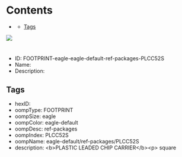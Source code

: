 



Contents
========

* [](#)
	* [Tags](#tags)
  
![][im]
# 

- ID: FOOTPRINT-eagle-eagle-default-ref-packages-PLCC52S
- Name: 
- Description: 

## Tags

- hexID: 
- oompType: FOOTPRINT
- oompSize: eagle
- oompColor: eagle-default
- oompDesc: ref-packages
- oompIndex: PLCC52S
- oompName: eagle-default/ref-packages/PLCC52S
- description: &lt;b&gt;PLASTIC LEADED CHIP CARRIER&lt;/b&gt;&lt;p&gt;&#xD;
square



[im]: image.png
